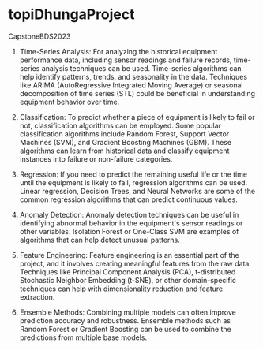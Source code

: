 # topiDhungaProject
CapstoneBDS2023


1. Time-Series Analysis: For analyzing the historical equipment performance data, including sensor readings and failure records, time-series analysis techniques can be used. Time-series algorithms can help identify patterns, trends, and seasonality in the data. Techniques like ARIMA (AutoRegressive Integrated Moving Average) or seasonal decomposition of time series (STL) could be beneficial in understanding equipment behavior over time.

2. Classification: To predict whether a piece of equipment is likely to fail or not, classification algorithms can be employed. Some popular classification algorithms include Random Forest, Support Vector Machines (SVM), and Gradient Boosting Machines (GBM). These algorithms can learn from historical data and classify equipment instances into failure or non-failure categories.

3. Regression: If you need to predict the remaining useful life or the time until the equipment is likely to fail, regression algorithms can be used. Linear regression, Decision Trees, and Neural Networks are some of the common regression algorithms that can predict continuous values.

4. Anomaly Detection: Anomaly detection techniques can be useful in identifying abnormal behavior in the equipment's sensor readings or other variables. Isolation Forest or One-Class SVM are examples of algorithms that can help detect unusual patterns.

5. Feature Engineering: Feature engineering is an essential part of the project, and it involves creating meaningful features from the raw data. Techniques like Principal Component Analysis (PCA), t-distributed Stochastic Neighbor Embedding (t-SNE), or other domain-specific techniques can help with dimensionality reduction and feature extraction.

6. Ensemble Methods: Combining multiple models can often improve prediction accuracy and robustness. Ensemble methods such as Random Forest or Gradient Boosting can be used to combine the predictions from multiple base models.
